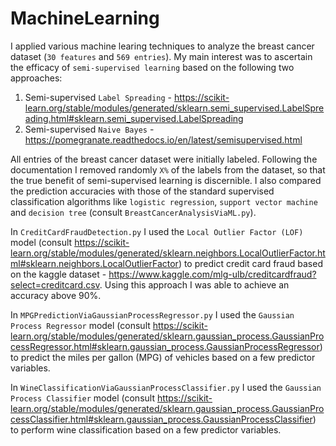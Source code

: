 # MachineLearning

I applied various machine learing techniques to analyze the breast cancer dataset (`30 features` and `569 entries`). My main interest was to ascertain the efficacy of `semi-supervised learning` based on the following two approaches:

1. Semi-supervised `Label Spreading` - https://scikit-learn.org/stable/modules/generated/sklearn.semi_supervised.LabelSpreading.html#sklearn.semi_supervised.LabelSpreading
2. Semi-supervised `Naive Bayes` - https://pomegranate.readthedocs.io/en/latest/semisupervised.html

All entries of the breast cancer dataset were initially labeled. Following the documentation I removed randomly `X%` of the labels from the dataset, so that the true benefit of semi-supervised learning is discernible. I also compared the prediction accuracies with those of the standard supervised classification algorithms like `logistic regression`, `support vector machine` and `decision tree` (consult `BreastCancerAnalysisViaML.py`).

In `CreditCardFraudDetection.py` I used the `Local Outlier Factor (LOF)` model (consult https://scikit-learn.org/stable/modules/generated/sklearn.neighbors.LocalOutlierFactor.html#sklearn.neighbors.LocalOutlierFactor) to predict credit card fraud based on the kaggle dataset - https://www.kaggle.com/mlg-ulb/creditcardfraud?select=creditcard.csv. Using this approach I was able to achieve an accuracy above 90%.

In `MPGPredictionViaGaussianProcessRegressor.py` I used the `Gaussian Process Regressor` model (consult https://scikit-learn.org/stable/modules/generated/sklearn.gaussian_process.GaussianProcessRegressor.html#sklearn.gaussian_process.GaussianProcessRegressor) to predict the miles per gallon (MPG) of vehicles based on a few predictor variables.

In `WineClassificationViaGaussianProcessClassifier.py` I used the `Gaussian Process Classifier` model (consult https://scikit-learn.org/stable/modules/generated/sklearn.gaussian_process.GaussianProcessClassifier.html#sklearn.gaussian_process.GaussianProcessClassifier) to perform wine classification based on a few predictor variables.